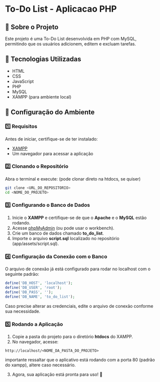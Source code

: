 # To-Do List - Aplicacao PHP

## 📌 Sobre o Projeto
Este projeto é uma To-Do List desenvolvida em PHP com MySQL, permitindo que os usuários adicionem, editem e excluam tarefas.

## 🚀 Tecnologias Utilizadas
- HTML
- CSS
- JavaScript
- PHP
- MySQL
- XAMPP (para ambiente local)

## 📂 Configuração do Ambiente
### 1️⃣ Requisitos
Antes de iniciar, certifique-se de ter instalado:
- [XAMPP](https://www.apachefriends.org/pt_br/index.html)
- Um navegador para acessar a aplicação

### 2️⃣ Clonando o Repositório
Abra o terminal e execute: (pode clonar direto na htdocs, se quiser)
```bash
git clone <URL_DO_REPOSITORIO>
cd <NOME_DO_PROJETO>
```

### 3️⃣ Configurando o Banco de Dados
1. Inicie o **XAMPP** e certifique-se de que o **Apache** e o **MySQL** estão rodando.
2. Acesse [phpMyAdmin](http://localhost/phpmyadmin/) (ou pode usar o workbench).
3. Crie um banco de dados chamado **to_do_list**.
4. Importe o arquivo **script.sql** localizado no repositório (app/assets/script.sql).

### 4️⃣ Configuração da Conexão com o Banco
O arquivo de conexão já está configurado para rodar no localhost com o seguinte padrão:
```php
define('DB_HOST', 'localhost');
define('DB_USER', 'root');
define('DB_PASS', '');
define('DB_NAME', 'to_do_list');
```
Caso precise alterar as credenciais, edite o arquivo de conexão conforme sua necessidade.

### 5️⃣ Rodando a Aplicação
1. Copie a pasta do projeto para o diretório **htdocs** do XAMPP.
2. No navegador, acesse:
```
http://localhost/<NOME_DA_PASTA_DO_PROJETO>
```
importante ressaltar que o aplicativo está rodando com a porta 80 (padrão do xampp), altere caso necessário.

3. Agora, sua aplicação está pronta para uso! 🎉
